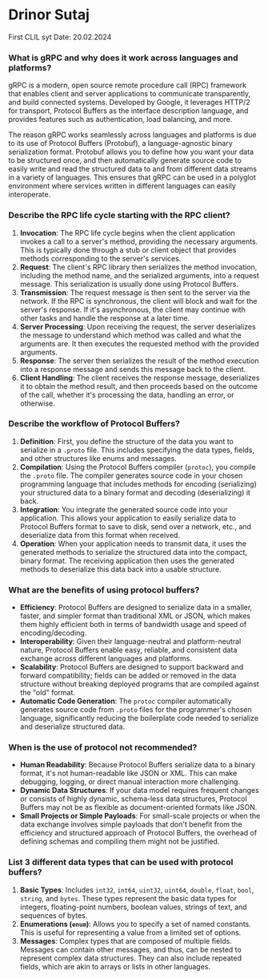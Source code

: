 # Drinor Sutaj

First CLIL syt
Date: 20.02.2024



### What is gRPC and why does it work across languages and platforms?

gRPC is a modern, open source remote procedure call (RPC) framework that enables client and server applications to communicate transparently, and build connected systems. Developed by Google, it leverages HTTP/2 for transport, Protocol Buffers as the interface description language, and provides features such as authentication, load balancing, and more.

The reason gRPC works seamlessly across languages and platforms is due to its use of Protocol Buffers (Protobuf), a language-agnostic binary serialization format. Protobuf allows you to define how you want your data to be structured once, and then automatically generate source code to easily write and read the structured data to and from different data streams in a variety of languages. This ensures that gRPC can be used in a polyglot environment where services written in different languages can easily interoperate.

### Describe the RPC life cycle starting with the RPC client?

1. **Invocation**: The RPC life cycle begins when the client application invokes a call to a server's method, providing the necessary arguments. This is typically done through a stub or client object that provides methods corresponding to the server's services.
2. **Request**: The client's RPC library then serializes the method invocation, including the method name, and the serialized arguments, into a request message. This serialization is usually done using Protocol Buffers.
3. **Transmission**: The request message is then sent to the server via the network. If the RPC is synchronous, the client will block and wait for the server's response. If it's asynchronous, the client may continue with other tasks and handle the response at a later time.
4. **Server Processing**: Upon receiving the request, the server deserializes the message to understand which method was called and what the arguments are. It then executes the requested method with the provided arguments.
5. **Response**: The server then serializes the result of the method execution into a response message and sends this message back to the client.
6. **Client Handling**: The client receives the response message, deserializes it to obtain the method result, and then proceeds based on the outcome of the call, whether it's processing the data, handling an error, or otherwise.

### Describe the workflow of Protocol Buffers?

1. **Definition**: First, you define the structure of the data you want to serialize in a `.proto` file. This includes specifying the data types, fields, and other structures like enums and messages.
2. **Compilation**: Using the Protocol Buffers compiler (`protoc`), you compile the `.proto` file. The compiler generates source code in your chosen programming language that includes methods for encoding (serializing) your structured data to a binary format and decoding (deserializing) it back.
3. **Integration**: You integrate the generated source code into your application. This allows your application to easily serialize data to Protocol Buffers format to save to disk, send over a network, etc., and deserialize data from this format when received.
4. **Operation**: When your application needs to transmit data, it uses the generated methods to serialize the structured data into the compact, binary format. The receiving application then uses the generated methods to deserialize this data back into a usable structure.

### What are the benefits of using protocol buffers?

- **Efficiency**: Protocol Buffers are designed to serialize data in a smaller, faster, and simpler format than traditional XML or JSON, which makes them highly efficient both in terms of bandwidth usage and speed of encoding/decoding.
- **Interoperability**: Given their language-neutral and platform-neutral nature, Protocol Buffers enable easy, reliable, and consistent data exchange across different languages and platforms.
- **Scalability**: Protocol Buffers are designed to support backward and forward compatibility; fields can be added or removed in the data structure without breaking deployed programs that are compiled against the "old" format.
- **Automatic Code Generation**: The `protoc` compiler automatically generates source code from `.proto` files for the programmer's chosen language, significantly reducing the boilerplate code needed to serialize and deserialize structured data.

### When is the use of protocol not recommended?

- **Human Readability**: Because Protocol Buffers serialize data to a binary format, it's not human-readable like JSON or XML. This can make debugging, logging, or direct manual interaction more challenging.
- **Dynamic Data Structures**: If your data model requires frequent changes or consists of highly dynamic, schema-less data structures, Protocol Buffers may not be as flexible as document-oriented formats like JSON.
- **Small Projects or Simple Payloads**: For small-scale projects or when the data exchange involves simple payloads that don't benefit from the efficiency and structured approach of Protocol Buffers, the overhead of defining schemas and compiling them might not be justified.

### List 3 different data types that can be used with protocol buffers?

1. **Basic Types**: Includes `int32`, `int64`, `uint32`, `uint64`, `double`, `float`, `bool`, `string`, and `bytes`. These types represent the basic data types for integers, floating-point numbers, boolean values, strings of text, and sequences of bytes.
2. **Enumerations (`enum`)**: Allows you to specify a set of named constants. This is useful for representing a value from a limited set of options.
3. **Messages**: Complex types that are composed of multiple fields. Messages can contain other messages, and thus, can be nested to represent complex data structures. They can also include repeated fields, which are akin to arrays or lists in other languages.
